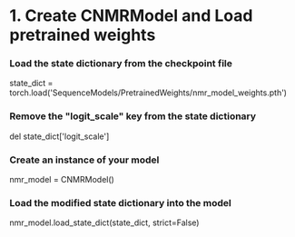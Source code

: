 # 1. Create CNMRModel and Load pretrained weights

### Load the state dictionary from the checkpoint file
state_dict = torch.load('SequenceModels/PretrainedWeights/nmr_model_weights.pth')

### Remove the "logit_scale" key from the state dictionary
del state_dict['logit_scale']

### Create an instance of your model
nmr_model = CNMRModel()

### Load the modified state dictionary into the model
nmr_model.load_state_dict(state_dict, strict=False)


